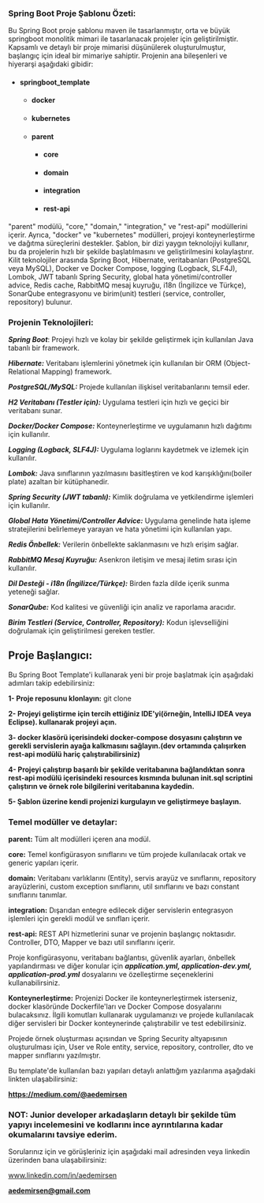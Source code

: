 ### Spring Boot Proje Şablonu Özeti:

Bu Spring Boot proje şablonu maven ile tasarlanmıştır, orta ve büyük springboot monolitik mimari ile tasarlanacak projeler için geliştirilmiştir.
Kapsamlı ve detaylı bir proje mimarisi düşünülerek oluşturulmuştur, başlangıç için ideal bir mimariye sahiptir.
Projenin ana bileşenleri ve hiyerarşi aşağıdaki gibidir:

* #### springboot_template
  * #### docker
  * #### kubernetes
  * #### parent
    * #### core
    * #### domain
    * #### integration
    * #### rest-api

"parent" modülü, "core," "domain," "integration," ve "rest-api" modüllerini içerir. 
Ayrıca, "docker" ve "kubernetes" modülleri, projeyi konteynerleştirme ve dağıtma 
süreçlerini destekler. Şablon, bir dizi yaygın teknolojiyi kullanır, 
bu da projelerin hızlı bir şekilde başlatılmasını ve geliştirilmesini kolaylaştırır. 
Kilit teknolojiler arasında Spring Boot, Hibernate, veritabanları (PostgreSQL veya MySQL), 
Docker ve Docker Compose, logging (Logback, SLF4J), Lombok, 
JWT tabanlı Spring Security, global hata yönetimi/controller advice, 
Redis cache, RabbitMQ mesaj kuyruğu, i18n (İngilizce ve Türkçe), 
SonarQube entegrasyonu ve birim(unit) testleri (service, controller, repository) bulunur.

### Projenin Teknolojileri:

**_Spring Boot_**: Projeyi hızlı ve kolay bir şekilde geliştirmek için kullanılan Java tabanlı bir framework.

**_Hibernate:_** Veritabanı işlemlerini yönetmek için kullanılan bir ORM (Object-Relational Mapping) framework.

**_PostgreSQL/MySQL:_** Projede kullanılan ilişkisel veritabanlarını temsil eder.

_**H2 Veritabanı (Testler için):**_ Uygulama testleri için hızlı ve geçici bir veritabanı sunar.

_**Docker/Docker Compose:**_ Konteynerleştirme ve uygulamanın hızlı dağıtımı için kullanılır.

_**Logging (Logback, SLF4J):**_ Uygulama loglarını kaydetmek ve izlemek için kullanılır.

_**Lombok:**_ Java sınıflarının yazılmasını basitleştiren ve kod karışıklığını(boiler plate) azaltan bir kütüphanedir.

_**Spring Security (JWT tabanlı):**_ Kimlik doğrulama ve yetkilendirme işlemleri için kullanılır.

_**Global Hata Yönetimi/Controller Advice:**_ Uygulama genelinde hata işleme stratejilerini belirlemeye yarayan ve hata yönetimi için kullanılan yapı.

_**Redis Önbellek:**_ Verilerin önbellekte saklanmasını ve hızlı erişim sağlar.

**_RabbitMQ Mesaj Kuyruğu:_** Asenkron iletişim ve mesaj iletim sırası için kullanılır.

**_Dil Desteği - i18n (İngilizce/Türkçe):_** Birden fazla dilde içerik sunma yeteneği sağlar.

**_SonarQube:_** Kod kalitesi ve güvenliği için analiz ve raporlama aracıdır.

**_Birim Testleri (Service, Controller, Repository):_** Kodun işlevselliğini doğrulamak için geliştirilmesi gereken testler.


## Proje Başlangıcı:

Bu Spring Boot Template'i kullanarak yeni bir proje başlatmak için aşağıdaki adımları takip edebilirsiniz:

**1- Proje reposunu klonlayın:** git clone <repo-url>

**2- Projeyi geliştirme için tercih ettiğiniz IDE'yi(örneğin, IntelliJ IDEA veya Eclipse). kullanarak projeyi açın.**

**3- docker klasörü içerisindeki docker-compose dosyasını çalıştırın ve gerekli servislerin ayağa kalkmasını sağlayın.(dev ortamında çalışırken rest-api modülü hariç çalıştırabilirsiniz)**

**4- Projeyi çalıştırıp başarılı bir şekilde veritabanına bağlandıktan sonra rest-api modülü içerisindeki resources kısmında bulunan init.sql scriptini çalıştırın ve örnek role bilgilerini veritabanına kaydedin.**

**5- Şablon üzerine kendi projenizi kurgulayın ve geliştirmeye başlayın.**


### Temel modüller ve detaylar:

**parent:** Tüm alt modülleri içeren ana modül. 

**core:** Temel konfigürasyon sınıflarını ve tüm projede kullanılacak ortak ve generic yapıları içerir.

**domain:** Veritabanı varlıklarını (Entity), servis arayüz ve sınıflarını, repository arayüzlerini, custom exception sınıflarını, util sınıflarını ve bazı constant sınıflarını  tanımlar.

**integration:** Dışarıdan entegre edilecek diğer servislerin entegrasyon işlemleri için gerekli modül ve sınıfları içerir.

**rest-api:** REST API hizmetlerini sunar ve projenin başlangıç noktasıdır. Controller, DTO, Mapper ve bazı util sınıflarını içerir. 

Proje konfigürasyonu, veritabanı bağlantısı, güvenlik ayarları, önbellek yapılandırması ve diğer konular için **_application.yml, application-dev.yml, application-prod.yml_** dosyalarını ve özelleştirme seçeneklerini kullanabilirsiniz.

**Konteynerleştirme:**
Projenizi Docker ile konteynerleştirmek isterseniz, docker klasöründe Dockerfile'ları ve Docker Compose dosyalarını bulacaksınız. İlgili komutları kullanarak uygulamanızı ve projede kullanılacak diğer servisleri bir Docker konteynerinde çalıştırabilir ve test edebilirsiniz.

Projede örnek oluşturması açısından ve Spring Security altyapısının oluşturulması için, User ve Role entity, service, repository, controller, dto ve mapper sınıflarını yazılmıştır. 

Bu template'de kullanılan bazı yapıları detaylı anlattığım yazılarıma aşağıdaki linkten ulaşabilirsiniz:

**https://medium.com/@aedemirsen**

### NOT: Junior developer arkadaşların detaylı bir şekilde tüm yapıyı incelemesini ve kodlarını ince ayrıntılarına kadar okumalarını tavsiye ederim. 

Sorularınız için ve görüşleriniz için aşağıdaki mail adresinden veya linkedin üzerinden bana ulaşabilirsiniz:

www.linkedin.com/in/aedemirsen

**aedemirsen@gmail.com**

